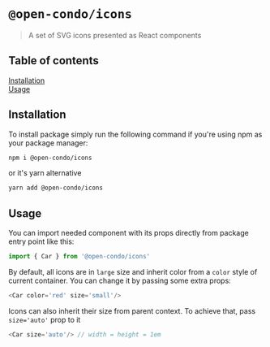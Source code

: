 # `@open-condo/icons`
> A set of SVG icons presented as React components

 
## Table of contents
[Installation](#installation)\
[Usage](#usage)

## Installation
To install package simply run the following command if you're using npm as your package manager:
```bash
npm i @open-condo/icons
```
or it's yarn alternative
```bash
yarn add @open-condo/icons
```

## Usage
You can import needed component with its props directly from package entry point like this:
```typescript
import { Car } from '@open-condo/icons'
```

By default, all icons are in `large` size and inherit color from a `color` style of current container.
You can change it by passing some extra props:
```typescript jsx
<Car color='red' size='small'/>
```

Icons can also inherit their size from parent context. To achieve that, pass `size='auto'` prop to it
```typescript jsx
<Car size='auto'/> // width = height = 1em
```
